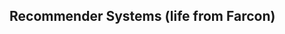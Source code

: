 ## Recommender Systems (life from Farcon)

<!-- Joseph A. Konstan is Distinguished McKnight Professor and Distinguished University Teaching Professor in the Department of Computer Science and Engineering at the University of Minnesota.  His research addresses a variety of human-computer interaction and ethical issues, including personalization, eliciting on-line participation, and designing computer systems to improve public health. He is probably best known for his work in collaborative filtering recommenders, such as the GroupLens project. Dr. Konstan (1993) holds a Ph.D. in Computer Science from UC Berkeley and B.A. in Computer Science (1987) from Harvard University. -->

